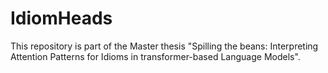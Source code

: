 # IdiomHeads
This repository is part of the Master thesis "Spilling the beans: Interpreting Attention Patterns for Idioms in transformer-based Language Models".
